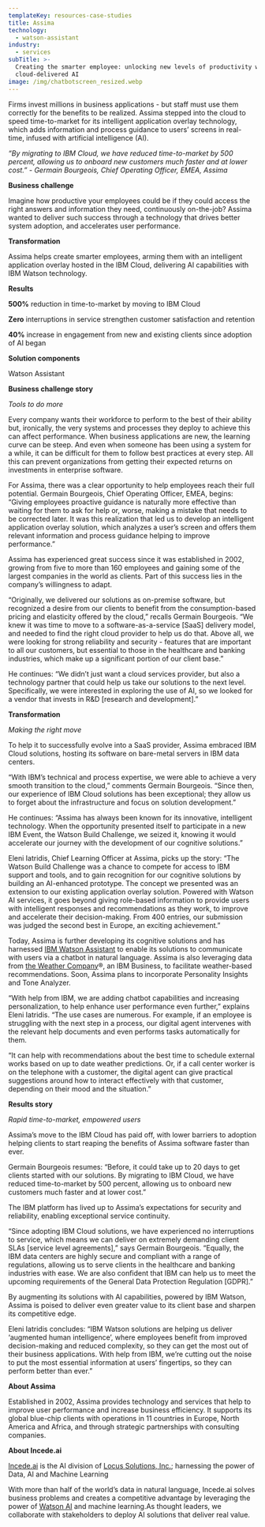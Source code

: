 ```yaml
---
templateKey: resources-case-studies
title: Assima
technology:
  - watson-assistant
industry:
  - services
subTitle: >-
  Creating the smarter employee: unlocking new levels of productivity with
  cloud-delivered AI
image: /img/chatbotscreen_resized.webp
---
```

Firms invest millions in business applications - but staff must use them correctly for the benefits to be realized. Assima stepped into the cloud to speed time-to-market for its intelligent application overlay technology, which adds information and process guidance to users’ screens in real-time, infused with artificial intelligence (AI).

*“By migrating to IBM Cloud, we have reduced time-to-market by 500 percent, allowing us to onboard new customers much faster and at lower cost.” - Germain Bourgeois, Chief Operating Officer, EMEA, Assima*

**Business challenge**

Imagine how productive your employees could be if they could access the right answers and information they need, continuously on-the-job? Assima wanted to deliver such success through a technology that drives better system adoption, and accelerates user performance.

**Transformation**

Assima helps create smarter employees, arming them with an intelligent application overlay hosted in the IBM Cloud, delivering AI capabilities with IBM Watson technology.

**Results**

**500%** reduction in time-to-market by moving to IBM Cloud

**Zero** interruptions in service strengthen customer satisfaction and retention

**40%** increase in engagement from new and existing clients since adoption of AI began

**Solution components**

Watson Assistant

**Business challenge story**

*Tools to do more*

Every company wants their workforce to perform to the best of their ability but, ironically, the very systems and processes they deploy to achieve this can affect performance. When business applications are new, the learning curve can be steep. And even when someone has been using a system for a while, it can be difficult for them to follow best practices at every step. All this can prevent organizations from getting their expected returns on investments in enterprise software.

For Assima, there was a clear opportunity to help employees reach their full potential. Germain Bourgeois, Chief Operating Officer, EMEA, begins: “Giving employees proactive guidance is naturally more effective than waiting for them to ask for help or, worse, making a mistake that needs to be corrected later. It was this realization that led us to develop an intelligent application overlay solution, which analyzes a user’s screen and offers them relevant information and process guidance helping to improve performance.”

Assima has experienced great success since it was established in 2002, growing from five to more than 160 employees and gaining some of the largest companies in the world as clients. Part of this success lies in the company’s willingness to adapt.

“Originally, we delivered our solutions as on-premise software, but recognized a desire from our clients to benefit from the consumption-based pricing and elasticity offered by the cloud,” recalls Germain Bourgeois. “We knew it was time to move to a software-as-a-service \[SaaS] delivery model, and needed to find the right cloud provider to help us do that. Above all, we were looking for strong reliability and security - features that are important to all our customers, but essential to those in the healthcare and banking industries, which make up a significant portion of our client base.”

He continues: “We didn’t just want a cloud services provider, but also a technology partner that could help us take our solutions to the next level. Specifically, we were interested in exploring the use of AI, so we looked for a vendor that invests in R&D \[research and development].”

**Transformation**

*Making the right move*

To help it to successfully evolve into a SaaS provider, Assima embraced IBM Cloud solutions, hosting its software on bare-metal servers in IBM data centers.

“With IBM’s technical and process expertise, we were able to achieve a very smooth transition to the cloud,” comments Germain Bourgeois. “Since then, our experience of IBM Cloud solutions has been exceptional; they allow us to forget about the infrastructure and focus on solution development.”

He continues: “Assima has always been known for its innovative, intelligent technology. When the opportunity presented itself to participate in a new IBM Event, the Watson Build Challenge, we seized it, knowing it would accelerate our journey with the development of our cognitive solutions.”

Eleni Iatridis, Chief Learning Officer at Assima, picks up the story: “The Watson Build Challenge was a chance to compete for access to IBM support and tools, and to gain recognition for our cognitive solutions by building an AI-enhanced prototype. The concept we presented was an extension to our existing application overlay solution. Powered with Watson AI services, it goes beyond giving role-based information to provide users with intelligent responses and recommendations as they work, to improve and accelerate their decision-making. From 400 entries, our submission was judged the second best in Europe, an exciting achievement.”

Today, Assima is further developing its cognitive solutions and has harnessed [IBM Watson Assistant](https://www.ibm.com/watson/services/conversation/) to enable its solutions to communicate with users via a chatbot in natural language. Assima is also leveraging data from [the Weather Company](https://www.ibm.com/weather)®, an IBM Business, to facilitate weather-based recommendations. Soon, Assima plans to incorporate Personality Insights and Tone Analyzer.

“With help from IBM, we are adding chatbot capabilities and increasing personalization, to help enhance user performance even further,” explains Eleni Iatridis. “The use cases are numerous. For example, if an employee is struggling with the next step in a process, our digital agent intervenes with the relevant help documents and even performs tasks automatically for them.

“It can help with recommendations about the best time to schedule external works based on up to date weather predictions. Or, if a call center worker is on the telephone with a customer, the digital agent can give practical suggestions around how to interact effectively with that customer, depending on their mood and the situation.”

**Results story**

*Rapid time-to-market, empowered users*

Assima’s move to the IBM Cloud has paid off, with lower barriers to adoption helping clients to start reaping the benefits of Assima software faster than ever.

Germain Bourgeois resumes: “Before, it could take up to 20 days to get clients started with our solutions. By migrating to IBM Cloud, we have reduced time-to-market by 500 percent, allowing us to onboard new customers much faster and at lower cost.”

The IBM platform has lived up to Assima’s expectations for security and reliability, enabling exceptional service continuity.

“Since adopting IBM Cloud solutions, we have experienced no interruptions to service, which means we can deliver on extremely demanding client SLAs \[service level agreements],” says Germain Bourgeois. “Equally, the IBM data centers are highly secure and compliant with a range of regulations, allowing us to serve clients in the healthcare and banking industries with ease. We are also confident that IBM can help us to meet the upcoming requirements of the General Data Protection Regulation \[GDPR].”

By augmenting its solutions with AI capabilities, powered by IBM Watson, Assima is poised to deliver even greater value to its client base and sharpen its competitive edge.

Eleni Iatridis concludes: “IBM Watson solutions are helping us deliver ‘augmented human intelligence’, where employees benefit from improved decision-making and reduced complexity, so they can get the most out of their business applications. With help from IBM, we’re cutting out the noise to put the most essential information at users’ fingertips, so they can perform better than ever.”

**About Assima**

Established in 2002, Assima provides technology and services that help to improve user performance and increase business efficiency. It supports its global blue-chip clients with operations in 11 countries in Europe, North America and Africa, and through strategic partnerships with consulting companies.

**About Incede.ai**

[Incede.ai](https://www.incede.ai) is the AI division of [Locus Solutions, Inc.](http://www.locussolutions.com); harnessing the power of Data, AI and Machine Learning

With more than half of the world’s data in natural language, Incede.ai solves business problems and creates a competitive advantage by leveraging the power of [Watson AI](https://www.ibm.com/watson) and machine learning.As thought leaders, we collaborate with stakeholders to deploy AI solutions that deliver real value.
